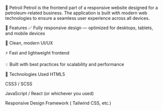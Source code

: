 🚗 Petroil
Petroil is the frontend part of a responsive website designed for a petroleum-related business. The application is built with modern web technologies to ensure a seamless user experience across all devices.

🌟 Features
✅ Fully responsive design — optimized for desktops, tablets, and mobile devices

🎯 Clean, modern UI/UX

⚡ Fast and lightweight frontend

💡 Built with best practices for scalability and performance

📁 Technologies Used
HTML5

CSS3 / SCSS

JavaScript / React (or whichever you used)

Responsive Design Framework ( Tailwind CSS, etc.)
